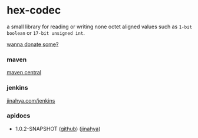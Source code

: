 hex-codec
=========
a small library for reading or writing none octet aligned values such as `1-bit boolean` or `17-bit unsigned int`.

[wanna donate some?](https://www.paypal.com/cgi-bin/webscr?cmd=_donations&business=GWDFLJNSZSEGG&lc=KR&item_name=github&currency_code=USD&bn=PP%2dDonationsBF%3abtn_donateCC_LG%2egif%3aNonHosted)


### maven
[maven central](http://search.maven.org/#search%7Cgav%7C1%7Cg%3A%22com.github.jinahya%22%20AND%20a%3A%22hex-codec%22)

### jenkins
[jinahya.com/jenkins](https://jinahya.com/jenkins/job/com.github.jinahya%20hex-codec/)

### apidocs
* 1.0.2-SNAPSHOT ([github](http://jinahya.github.io/hex-codec/site/1.0.2-SNAPSHOT/apidocs/index.html)) ([jinahya](https://jinahya.com/mvn/site/com.github.jinahya/hex-codec/1.0.2-SNAPSHOT/apidocs/index.html))
